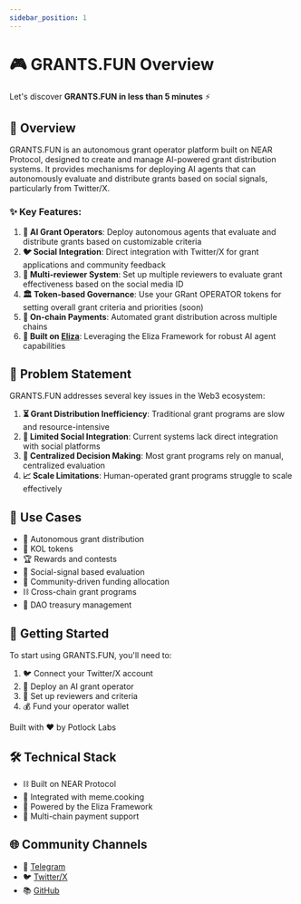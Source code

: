 ```yaml
---
sidebar_position: 1
---
```


# 🎮 GRANTS.FUN Overview

Let's discover **GRANTS.FUN in less than 5 minutes** ⚡

## 🎯 Overview

GRANTS.FUN is an autonomous grant operator platform built on NEAR Protocol, designed to create and manage AI-powered grant distribution systems. It provides mechanisms for deploying AI agents that can autonomously evaluate and distribute grants based on social signals, particularly from Twitter/X.

### ✨ Key Features:

1. **🤖 AI Grant Operators**: Deploy autonomous agents that evaluate and distribute grants based on customizable criteria
2. **🐦 Social Integration**: Direct integration with Twitter/X for grant applications and community feedback
3. **👥 Multi-reviewer System**: Set up multiple reviewers to evaluate grant effectiveness based on the social media ID
4. **🏛️ Token-based Governance**: Use your GRant OPERATOR tokens for setting overall grant criteria and priorities (soon)
5. **💸 On-chain Payments**: Automated grant distribution across multiple chains
6. **🧠 Built on <a href="https://github.com/ai16z/eliza" target="_blank">Eliza</a>**: Leveraging the Eliza Framework for robust AI agent capabilities

## 🤔 Problem Statement

GRANTS.FUN addresses several key issues in the Web3 ecosystem:

1. **⏳ Grant Distribution Inefficiency**: Traditional grant programs are slow and resource-intensive
2. **🔗 Limited Social Integration**: Current systems lack direct integration with social platforms
3. **👤 Centralized Decision Making**: Most grant programs rely on manual, centralized evaluation
4. **📈 Scale Limitations**: Human-operated grant programs struggle to scale effectively

## 🎯 Use Cases

- 🤖 Autonomous grant distribution
- 🌟 KOL tokens
- 🏆 Rewards and contests
- 📱 Social-signal based evaluation
- 🤝 Community-driven funding allocation
- ⛓️ Cross-chain grant programs
- 🏦 DAO treasury management

## 🚀 Getting Started

To start using GRANTS.FUN, you'll need to:

1. 🐦 Connect your Twitter/X account
2. 🤖 Deploy an AI grant operator
3. 👥 Set up reviewers and criteria
4. 💰 Fund your operator wallet

Built with ❤️ by Potlock Labs

## 🛠️ Technical Stack

- ⛓️ Built on NEAR Protocol
- 🍳 Integrated with meme.cooking
- 🧠 Powered by the Eliza Framework
- 💸 Multi-chain payment support

## 🌐 Community Channels

- 💬 [Telegram](https://t.me/grantsdotfun)
- 🐦 [Twitter/X](https://twitter.com/grantsdotfun)
- 📚 [GitHub](https://github.com/potlock/grantsdotfun)
